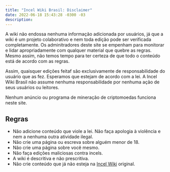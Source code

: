 ```yaml
---
title: "Incel Wiki Brasil: Disclaimer"
date: 2022-06-18 15:43:28 -0300 -03
description:
---
```

A wiki não endossa nenhuma informação adicionada por usuários, já que a wiki é um projeto colaborativo e nem toda edição pode ser verificada completamente. Os adminitradores deste site se empenham para monitorar e lidar apropriadamente com qualquer material que quebre as regras. Mesmo assim, não temos tempo para ter certeza de que todo o conteúdo está de acordo com as regras.

Assim, quaisquer edições feitaf são exclusivamente de responsabilidade do usuário que as fez. Esperamos que estejam de acordo com a lei. A Incel Wiki Brasil não assume nenhuma responsabilidade por nenhuma ação de seus usuários ou leitores.

Nenhum anúncio ou programa de mineração de criptomoedas funciona neste site.

## Regras
* Não adicione conteúdo que viole a lei. Não faça apologia à violência e nem a nenhuma outra atividade ilegal.
* Não crie uma página ou escreva sobre alguém menor de 18.
* Não crie uma página sobre você mesmo.
* Não faça edições maliciosas contra incels.
* A wiki é descritiva e não prescritiva.
* Não crie conteúdo que já não esteja na [Incel Wiki](https://incels.wiki/w/Main_Page) original.